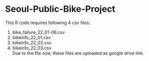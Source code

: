 # Seoul-Public-Bike-Project
This R code requires following 4 csv files:
1. bike_failure_22_01-06.csv 
2. bikeinfo_22_01.csv
3. bikeinfo_22_02.csv
4. bikeinfo_22_03.csv <br>
Due to the file size, these files are uploaded as google drive link.
